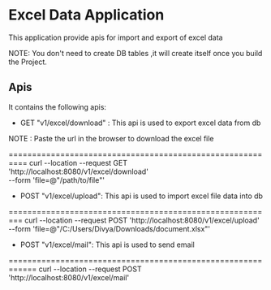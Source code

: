 # Excel Data Application
This application provide apis for import and export of excel data

NOTE: You don't need to create DB tables ,it will create itself once you build the Project.
## Apis
 It contains the following apis:
 * GET "v1/excel/download" : This api  is used to export excel data from db

NOTE : Paste the url in the browser to download the excel file

==========================================================
curl --location --request GET 'http://localhost:8080/v1/excel/download' \
--form 'file=@"/path/to/file"'

* POST "v1/excel/upload": This api is used to import excel file data into db

=========================================================
curl --location --request POST 'http://localhost:8080/v1/excel/upload' \
--form 'file=@"/C:/Users/Divya/Downloads/document.xlsx"'

* POST "v1/excel/mail": This api is used to send email 

============================================================
curl --location --request POST 'http://localhost:8080/v1/excel/mail'